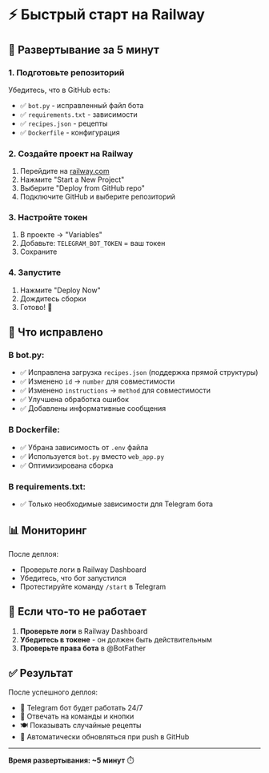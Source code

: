 # ⚡ Быстрый старт на Railway

## 🚀 Развертывание за 5 минут

### 1. Подготовьте репозиторий
Убедитесь, что в GitHub есть:
- ✅ `bot.py` - исправленный файл бота
- ✅ `requirements.txt` - зависимости
- ✅ `recipes.json` - рецепты
- ✅ `Dockerfile` - конфигурация

### 2. Создайте проект на Railway
1. Перейдите на [railway.com](https://railway.com)
2. Нажмите "Start a New Project"
3. Выберите "Deploy from GitHub repo"
4. Подключите GitHub и выберите репозиторий

### 3. Настройте токен
1. В проекте → "Variables"
2. Добавьте: `TELEGRAM_BOT_TOKEN` = ваш токен
3. Сохраните

### 4. Запустите
1. Нажмите "Deploy Now"
2. Дождитесь сборки
3. Готово! 🎉

## 🔧 Что исправлено

### В bot.py:
- ✅ Исправлена загрузка `recipes.json` (поддержка прямой структуры)
- ✅ Изменено `id` → `number` для совместимости
- ✅ Изменено `instructions` → `method` для совместимости
- ✅ Улучшена обработка ошибок
- ✅ Добавлены информативные сообщения

### В Dockerfile:
- ✅ Убрана зависимость от `.env` файла
- ✅ Используется `bot.py` вместо `web_app.py`
- ✅ Оптимизирована сборка

### В requirements.txt:
- ✅ Только необходимые зависимости для Telegram бота

## 📊 Мониторинг

После деплоя:
- Проверьте логи в Railway Dashboard
- Убедитесь, что бот запустился
- Протестируйте команду `/start` в Telegram

## 🐛 Если что-то не работает

1. **Проверьте логи** в Railway Dashboard
2. **Убедитесь в токене** - он должен быть действительным
3. **Проверьте права бота** в @BotFather

## ✅ Результат

После успешного деплоя:
- 🤖 Telegram бот будет работать 24/7
- 📱 Отвечать на команды и кнопки
- 🍽️ Показывать случайные рецепты
- 🔄 Автоматически обновляться при push в GitHub

---
**Время развертывания: ~5 минут** ⏱️
